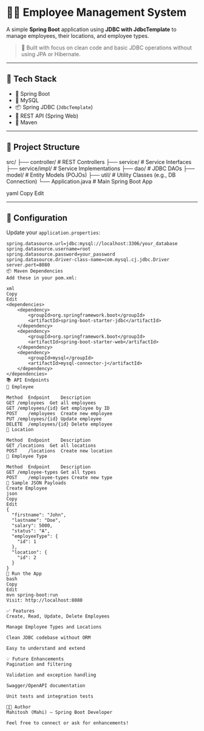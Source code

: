 # 🧑‍💼 Employee Management System

A simple **Spring Boot** application using **JDBC with JdbcTemplate** to manage employees, their locations, and employee types.

> 🔧 Built with focus on clean code and basic JDBC operations without using JPA or Hibernate.

---

## 🚀 Tech Stack

- 🧩 Spring Boot
- 💾 MySQL
- 📦 Spring JDBC (`JdbcTemplate`)
- 🔗 REST API (Spring Web)
- 🐘 Maven

---

## 📁 Project Structure

src/ ├── controller/ # REST Controllers ├── service/ # Service Interfaces ├── service/impl/ # Service Implementations ├── dao/ # JDBC DAOs ├── model/ # Entity Models (POJOs) ├── util/ # Utility Classes (e.g., DB Connection) └── Application.java # Main Spring Boot App

yaml
Copy
Edit

---

## 🔌 Configuration

Update your `application.properties`:
```properties
spring.datasource.url=jdbc:mysql://localhost:3306/your_database
spring.datasource.username=root
spring.datasource.password=your_password
spring.datasource.driver-class-name=com.mysql.cj.jdbc.Driver
server.port=8080
📦 Maven Dependencies
Add these in your pom.xml:

xml
Copy
Edit
<dependencies>
    <dependency>
        <groupId>org.springframework.boot</groupId>
        <artifactId>spring-boot-starter-jdbc</artifactId>
    </dependency>
    <dependency>
        <groupId>org.springframework.boot</groupId>
        <artifactId>spring-boot-starter-web</artifactId>
    </dependency>
    <dependency>
        <groupId>mysql</groupId>
        <artifactId>mysql-connector-j</artifactId>
    </dependency>
</dependencies>
📚 API Endpoints
👤 Employee

Method	Endpoint	Description
GET	/employees	Get all employees
GET	/employees/{id}	Get employee by ID
POST	/employees	Create new employee
PUT	/employees/{id}	Update employee
DELETE	/employees/{id}	Delete employee
📍 Location

Method	Endpoint	Description
GET	/locations	Get all locations
POST	/locations	Create new location
💼 Employee Type

Method	Endpoint	Description
GET	/employee-types	Get all types
POST	/employee-types	Create new type
🧪 Sample JSON Payloads
Create Employee
json
Copy
Edit
{
  "firstname": "John",
  "lastname": "Doe",
  "salary": 5000,
  "status": "A",
  "employeeType": {
    "id": 1
  },
  "location": {
    "id": 2
  }
}
🏁 Run the App
bash
Copy
Edit
mvn spring-boot:run
Visit: http://localhost:8080

✅ Features
Create, Read, Update, Delete Employees

Manage Employee Types and Locations

Clean JDBC codebase without ORM

Easy to understand and extend

💡 Future Enhancements
Pagination and filtering

Validation and exception handling

Swagger/OpenAPI documentation

Unit tests and integration tests

👨‍💻 Author
Mahitosh (Mahi) — Spring Boot Developer

Feel free to connect or ask for enhancements!
